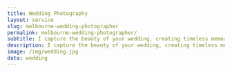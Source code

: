 ```yaml
---
title: Wedding Photography
layout: service
slug: melbourne-wedding-photographer
permalink: melbourne-wedding-photographer/
subtitle: I capture the beauty of your wedding, creating timeless memories that you'll cherish forever.
description: I capture the beauty of your wedding, creating timeless memories that you'll cherish forever.
image: /img/wedding.jpg
data: wedding
---
```


<!-- This page uses the wedding.yaml data file for content -->
